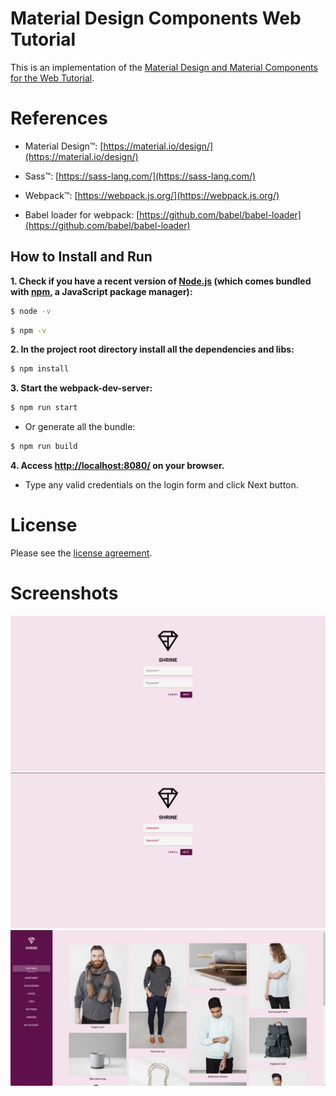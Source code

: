 # Material Design Components Web Tutorial

This is an implementation of the [Material Design and Material Components for the Web Tutorial](https://material.io/collections/developer-tutorials/#web).

# References

- Material Design&trade;: [https://material.io/design/](https://material.io/design/)

- Sass&trade;: [https://sass-lang.com/](https://sass-lang.com/)

- Webpack&trade;: [https://webpack.js.org/](https://webpack.js.org/)

- Babel loader for webpack: [https://github.com/babel/babel-loader](https://github.com/babel/babel-loader)

## How to Install and Run

**1. Check if you have a recent version of [Node.js](https://nodejs.org/) (which comes bundled with [npm](https://www.npmjs.com/), a JavaScript package manager):**

```bash
$ node -v
```

```bash
$ npm -v
```

**2. In the project root directory install all the dependencies and libs:**

```bash
$ npm install
```

**3. Start the webpack-dev-server:**

```bash
$ npm run start
```

- Or generate all the bundle:

```bash
$ npm run build
```

**4. Access [http://localhost:8080/](http://localhost:8080/) on your browser.**

- Type any valid credentials on the login form and click Next button.

# License

Please see the [license
agreement](https://github.com/julianomacielferreira/mdc-web-tutorial/blob/master/LICENSE).

# Screenshots

![](assets/screenshots/1.png)
![](assets/screenshots/2.png)
![](assets/screenshots/3.png)
